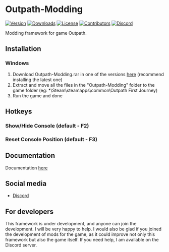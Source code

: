 # Outpath-Modding
[![Version](https://img.shields.io/github/v/release/MrAfitol/Outpath-Modding?sort=semver&style=for-the-badge&color=353AFF&label=Version)](https://github.com/MrAfitol/Outpath-Modding/releases)
[![Downloads](https://img.shields.io/github/downloads/MrAfitol/Outpath-Modding/total?style=for-the-badge)](https://github.com/MrAfitol/Outpath-Modding)
[![License](https://img.shields.io/github/license/MrAfitol/Outpath-Modding?color=FF0400&style=for-the-badge)](https://github.com/MrAfitol/Outpath-Modding/blob/main/LICENSE)
[![Contributors](https://img.shields.io/github/contributors/MrAfitol/Outpath-Modding?style=for-the-badge)](https://github.com/MrAfitol/Outpath-Modding/graphs/contributors)
[![Discord](https://img.shields.io/discord/1104071704680083600?color=blue&label=Discord&logo=Discord&logoColor=white&style=for-the-badge)](https://discord.gg/XnjNVRz9XM)

Modding framework for game Outpath.

## Installation

### Windows
1. Download Outpath-Modding.rar in one of the versions [here](https://github.com/MrAfitol/Outpath-Modding/releases) (recommend installing the latest one)
2. Extract and move all the files in the "Outpath-Modding" folder to the game folder (eg: *\Steam\steamapps\common\Outpath First Journey)
3. Run the game and done
   
## Hotkeys
### Show/Hide Console (default - F2)
### Reset Console Position (default - F3)

## Documentation
Documentation [here](https://outpath-modding.gitbook.io/outpath-modding/) 

## Social media
* [Discord](https://discord.gg/XnjNVRz9XM)

## For developers
This framework is under development, and anyone can join the development. I will be very happy to help. I would also be glad if you joined the development of mods for the game, as it could improve not only this framework but also the game itself. If you need help, I am available on the Discord server.
